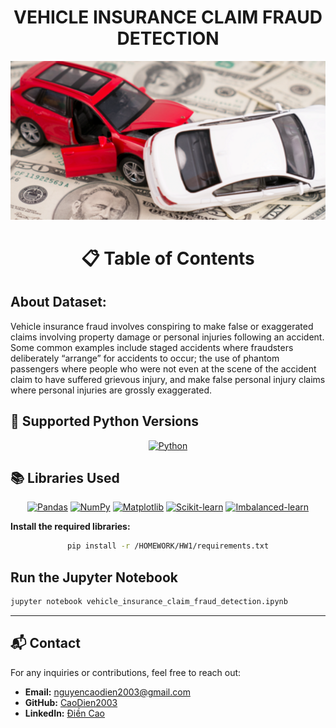 <div align="center">

# **VEHICLE INSURANCE CLAIM FRAUD DETECTION**

![forest](public/image.png)

</div>

# <div align="center">📋 Table of Contents</div>

## About Dataset:

Vehicle insurance fraud involves conspiring to make false or exaggerated claims involving property damage or personal injuries following an accident. Some common examples include staged accidents where fraudsters deliberately “arrange” for accidents to occur; the use of phantom passengers where people who were not even at the scene of the accident claim to have suffered grievous injury, and make false personal injury claims where personal injuries are grossly exaggerated.

## 🐍 Supported Python Versions

<div align="center">

[![Python](https://img.shields.io/badge/python-3.8%20|%203.9%20|%203.10%20|%203.11%20|%203.12-blue)]()

</div>

## 📚 Libraries Used

<div align="center">

[![Pandas](https://img.shields.io/badge/Pandas-1.x-blue)](https://pandas.pydata.org/) [![NumPy](https://img.shields.io/badge/NumPy-1.x-orange)](https://numpy.org/) [![Matplotlib](https://img.shields.io/badge/Matplotlib-3.x-brightgreen)](https://matplotlib.org/) [![Scikit-learn](https://img.shields.io/badge/Scikit--learn-0.x-red)](https://scikit-learn.org/) [![Imbalanced-learn](https://img.shields.io/badge/Imbalanced--learn-0.x-purple)](https://imbalanced-learn.org/)

</div>

**Install the required libraries:**

<div align="center">

```bash
pip install -r /HOMEWORK/HW1/requirements.txt
```

</div>

## Run the Jupyter Notebook

```bash
jupyter notebook vehicle_insurance_claim_fraud_detection.ipynb
```

---

## 📬 Contact

For any inquiries or contributions, feel free to reach out:

- **Email:** nguyencaodien2003@gmail.com
- **GitHub:** [CaoDien2003](https://github.com/YourGitHubUsername)
- **LinkedIn:** [Điền Cao](https://www.linkedin.com/in/nguyencaodien/)

